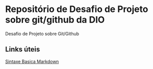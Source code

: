# Repositório de Desafio de Projeto sobre git/github da DIO
Desafio de Projeto sobre Git/Github
## Links úteis
 
[Sintaxe Basica Markdown](https://www.markdownguide.org/basic-syntax/)

